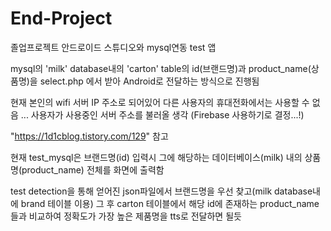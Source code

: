# End-Project
졸업프로젝트
안드로이드 스튜디오와 mysql연동 test 앱

mysql의 'milk' database내의 'carton' table의 id(브랜드명)과 product_name(상품명)을
select.php 에서 받아
Android로 전달하는 방식으로 진행됨

현재 본인의 wifi 서버 IP 주소로 되어있어
다른 사용자의 휴대전화에서는 사용할 수 없음 ...
사용자가 사용중인 서버 주소를 불러올 생각
(Firebase 사용하기로 결정...!)

"https://1d1cblog.tistory.com/129" 참고

현재 test_mysql은
브랜드명(id) 입력시 그에 해당하는 데이터베이스(milk) 내의 상품명(product_name) 전체를 화면에 출력함


test detection을 통해 얻어진 json파일에서
브랜드명을 우선 찾고(milk database내에 brand 테이블 이용)
그 후 carton 테이블에서 해당 id에 존재하는 product_name들과 비교하여
정확도가 가장 높은 제품명을 tts로 전달하면 될듯
